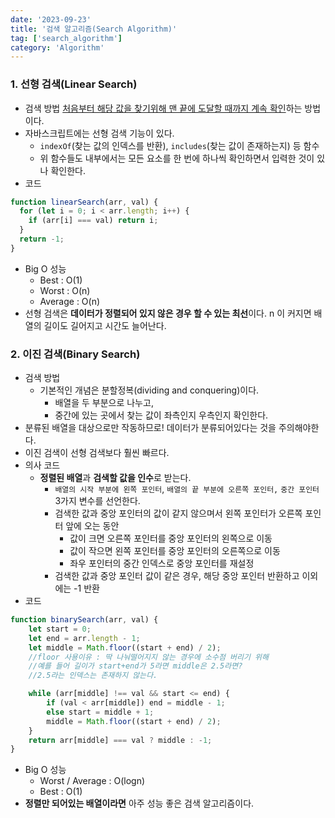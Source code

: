 ```yaml
---
date: '2023-09-23'
title: '검색 알고리즘(Search Algorithm)'
tag: ['search_algorithm']
category: 'Algorithm'
---
```


### 1. 선형 검색(Linear Search)

- 검색 방법
  <u>처음부터 해당 값을 찾기위해 맨 끝에 도달할 때까지 계속 확인</u>하는 방법이다.
- 자바스크립트에는 선형 검색 기능이 있다.
  - `indexOf`(찾는 값의 인덱스를 반환), `includes`(찾는 값이 존재하는지) 등 함수
  - 위 함수들도 내부에서는 모든 요소를 한 번에 하나씩 확인하면서 입력한 것이 있나 확인한다.
- 코드

```javaScript
function linearSearch(arr, val) {
  for (let i = 0; i < arr.length; i++) {
    if (arr[i] === val) return i;
  }
  return -1;
}
```

- Big O 성능
  - Best : O(1)
  - Worst : O(n)
  - Average : O(n)
- 선형 검색은 **데이터가 정렬되어 있지 않은 경우 할 수 있는 최선**이다. n 이 커지면 배열의 길이도 길어지고 시간도 늘어난다.

### 2. 이진 검색(Binary Search)

- 검색 방법
  - 기본적인 개념은 분할정복(dividing and conquering)이다.
    - 배열을 두 부분으로 나누고,
    - 중간에 있는 곳에서 찾는 값이 좌측인지 우측인지 확인한다.
- 분류된 배열을 대상으로만 작동하므로! 데이터가 분류되어있다는 것을 주의해야한다.
- 이진 검색이 선형 검색보다 훨씬 빠르다.
- 의사 코드
  - **정렬된 배열**과 **검색할 값을 인수**로 받는다.
    - `배열의 시작 부분에 왼쪽 포인터`, `배열의 끝 부분에 오른쪽 포인터,` `중간 포인터` 3가지 변수를 선언한다.
    - 검색한 값과 중앙 포인터의 값이 같지 않으며서 왼쪽 포인터가 오른쪽 포인터 앞에 오는 동안
      - 값이 크면 오른쪽 포인터를 중앙 포인터의 왼쪽으로 이동
      - 값이 작으면 왼쪽 포인터를 중앙 포인터의 오른쪽으로 이동
      - 좌우 포인터의 중간 인덱스로 중앙 포인터를 재설정
    - 검색한 값과 중앙 포인터 값이 같은 경우, 해당 중앙 포인터 반환하고 이외에는 -1 반환
- 코드

```javaScript
function binarySearch(arr, val) {
    let start = 0;
    let end = arr.length - 1;
    let middle = Math.floor((start + end) / 2);
    //floor 사용이유 : 딱 나눠떨어지지 않는 경우에 소수점 버리기 위해
    //예를 들어 길이가 start+end가 5라면 middle은 2.5라면?
    //2.5라는 인덱스는 존재하지 않는다.

    while (arr[middle] !== val && start <= end) {
        if (val < arr[middle]) end = middle - 1;
        else start = middle + 1;
        middle = Math.floor((start + end) / 2);
    }
    return arr[middle] === val ? middle : -1;
}
```

- Big O 성능
  - Worst / Average : O(logn)
  - Best : O(1)
- **정렬만 되어있는 배열이라면** 아주 성능 좋은 검색 알고리즘이다.
